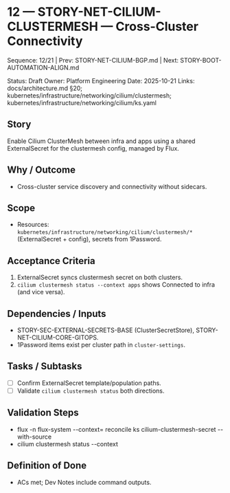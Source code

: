 # 12 — STORY-NET-CILIUM-CLUSTERMESH — Cross-Cluster Connectivity

Sequence: 12/21 | Prev: STORY-NET-CILIUM-BGP.md | Next: STORY-BOOT-AUTOMATION-ALIGN.md

Status: Draft
Owner: Platform Engineering
Date: 2025-10-21
Links: docs/architecture.md §20; kubernetes/infrastructure/networking/cilium/clustermesh; kubernetes/infrastructure/networking/cilium/ks.yaml

## Story
Enable Cilium ClusterMesh between infra and apps using a shared ExternalSecret for the clustermesh config, managed by Flux.

## Why / Outcome
- Cross-cluster service discovery and connectivity without sidecars.

## Scope
- Resources: `kubernetes/infrastructure/networking/cilium/clustermesh/*` (ExternalSecret + config), secrets from 1Password.

## Acceptance Criteria
1) ExternalSecret syncs clustermesh secret on both clusters.
2) `cilium clustermesh status --context apps` shows Connected to infra (and vice versa).

## Dependencies / Inputs
- STORY-SEC-EXTERNAL-SECRETS-BASE (ClusterSecretStore), STORY-NET-CILIUM-CORE-GITOPS.
- 1Password items exist per cluster path in `cluster-settings`.

## Tasks / Subtasks
- [ ] Confirm ExternalSecret template/population paths.
- [ ] Validate `cilium clustermesh status` both directions.

## Validation Steps
- flux -n flux-system --context=<ctx> reconcile ks cilium-clustermesh-secret --with-source
- cilium clustermesh status --context <ctx>

## Definition of Done
- ACs met; Dev Notes include command outputs.
